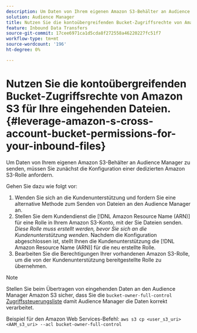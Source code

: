 ```yaml
---
description: Um Daten von Ihrem eigenen Amazon S3-Behälter an Audience Manager zu senden, müssen Sie zunächst die Konfiguration einer dedizierten Amazon S3-Rolle anfordern.
solution: Audience Manager
title: Nutzen Sie die kontoübergreifenden Bucket-Zugriffsrechte von Amazon S3 für Ihre eingehenden Dateien.
feature: Inbound Data Transfers
source-git-commit: 17cee6971ca1d5cda8f272558a46220227fc51f7
workflow-type: tm+mt
source-wordcount: '196'
ht-degree: 0%

---
```



# Nutzen Sie die kontoübergreifenden Bucket-Zugriffsrechte von Amazon S3 für Ihre eingehenden Dateien. {#leverage-amazon-s-cross-account-bucket-permissions-for-your-inbound-files}

Um Daten von Ihrem eigenen Amazon S3-Behälter an Audience Manager zu senden, müssen Sie zunächst die Konfiguration einer dedizierten Amazon S3-Rolle anfordern.

Gehen Sie dazu wie folgt vor:

1. Wenden Sie sich an die Kundenunterstützung und fordern Sie eine alternative Methode zum Senden von Dateien an den Audience Manager an.
2. Stellen Sie dem Kundendienst die [!DNL Amazon Resource Name (ARN)] für eine Rolle in Ihrem Amazon S3-Konto, mit der Sie Dateien senden. _Diese Rolle muss erstellt werden, bevor Sie sich an die Kundenunterstützung wenden_. Nachdem die Konfiguration abgeschlossen ist, stellt Ihnen die Kundenunterstützung die [!DNL Amazon Resource Name (ARN)] für die neu erstellte Rolle.
3. Bearbeiten Sie die Berechtigungen Ihrer vorhandenen Amazon S3-Rolle, um die von der Kundenunterstützung bereitgestellte Rolle zu übernehmen.

>[!NOTE]
>
>Stellen Sie beim Übertragen von eingehenden Daten an den Audience Manager Amazon S3 sicher, dass Sie die `bucket-owner-full-control` [Zugriffssteuerungsliste](https://docs.aws.amazon.com/AmazonS3/latest/userguide/about-object-ownership.html) damit Audience Manager die Daten korrekt verarbeitet.
>
>Beispiel für den Amazon Web Services-Befehl: `aws s3 cp <user_s3_uri> <AAM_s3_uri> --acl bucket-owner-full-control`

